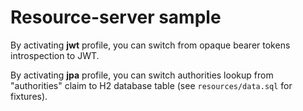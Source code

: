 # Resource-server sample
By activating **jwt** profile, you can switch from opaque bearer tokens introspection to JWT.

By activating **jpa** profile, you can switch authorities lookup from "authorities" claim to H2 database table (see `resources/data.sql` for fixtures).
